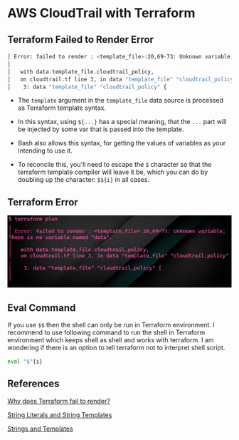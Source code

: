# AWS CloudTrail with Terraform

## Terraform Failed to Render Error

```bash
│ Error: failed to render : <template_file>:20,69-73: Unknown variable; There is no variable named "data".
│
│   with data.template_file.cloudtrail_policy,
│   on cloudtrail.tf line 3, in data "template_file" "cloudtrail_policy":
│    3: data "template_file" "cloudtrail_policy" {
```

- The `template` argument in the `template_file` data source is processed as Terraform template syntax.

- In this syntax, using `${...}` has a special meaning, that the `...` part will be injected by some var that is passed into the template.

- Bash also allows this syntax, for getting the values of variables as your intending to use it.

- To reconcile this, you'll need to escape the `$` character so that the terraform template compiler will leave it be, which you can do by doubling up the character: `$${i}` in all cases.

## Terraform Error

![Terraform Failed to Render Error](error.png)

## Eval Command

If you use `$$` then the shell can only be run in Terraform environment. I recommend to use following command to run the shell in Terraform environment which keeps shell as shell and works with terraform. I am wondering if there is an option to tell terraform not to interpret shell script.

```bash
eval "$"{i}
```

## References

[Why does Terraform fail to render?](https://stackoverflow.com/questions/60203230/why-does-terraform-aws-code-fail-to-render)

[String Literals and String Templates](https://www.terraform.io/configuration/expressions#string-templates)

[Strings and Templates](https://www.terraform.io/language/expressions/strings)
